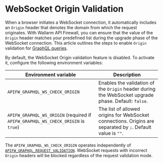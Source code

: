 # WebSocket Origin Validation

When a browser initiates a WebSocket connection, it automatically includes an `Origin` header that denotes the domain from which the request originates. With Wallarm API Firewall, you can ensure that the value of the `Origin` header matches your predefined list during the upgrade phase of the WebSocket connection. This article outlines the steps to enable `Origin` validation for [GraphQL queries](docker-container.md).

By default, the WebSocket Origin validation feature is disabled. To activate it, configure the following environment variables:
 
| Environment variable | Description |
| -------------------- | ----------- |
| `APIFW_GRAPHQL_WS_CHECK_ORIGIN` | Enables the validation of the `Origin` header during the WebSocket upgrade phase. Default: `false`. |
| `APIFW_GRAPHQL_WS_ORIGIN` (required if `APIFW_GRAPHQL_WS_CHECK_ORIGIN` is `true`) | The list of allowed origins for WebSocket connections. Origins are separated by `;`. Default value is `""`. |

The `APIFW_GRAPHQL_WS_CHECK_ORIGIN` operates independently of [`APIFW_GRAPHQL_REQUEST_VALIDATION`](docker-container.md#apifw-graphql-request-validation). WebSocket requests with incorrect `Origin` headers will be blocked regardless of the request validation mode.

